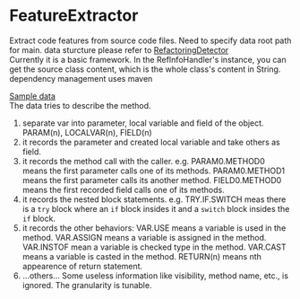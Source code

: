 # FeatureExtractor

Extract code features from source code files. Need to specify data root path for main. data sturcture please refer to [RefactoringDetector](https://github.com/boyang9602/RefactoringDetector)  
Currently it is a basic framework. In the RefInfoHandler's instance, you can get the source class content, which is the whole class's content in String.   
dependency management uses maven  

[Sample data](./EXTRACT_METHOD)  
The data tries to describe the method.  
1. separate var into parameter, local variable and field of the object.  PARAM(n), LOCALVAR(n), FIELD(n)
2. it records the parameter and created local variable and take others as field.  
3. it records the method call with the caller.  e.g. PARAM0.METHOD0 means the first parameter calls one of its methods. PARAM0.METHOD1 means the first parameter calls its another method. FIELD0.METHOD0 means the first recorded field calls one of its methods.  
4. it records the nested block statements. e.g. TRY.IF.SWITCH meas there is a `try` block where an `if` block insides it and a `switch` block insides the `if` block.  
5. it records the other behaviors: VAR.USE means a variable is used in the method. VAR.ASSIGN means a variable is assigned in the method. VAR.INSTOF mean a variable is checked type in the method. VAR.CAST means a variable is casted in the method. RETURN(n) means nth appearence of return statement.
6. ...others...
Some useless information like visibility, method name, etc., is ignored. The granularity is tunable.  
